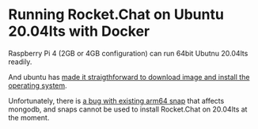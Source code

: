 # Running Rocket.Chat on Ubuntu 20.04lts with Docker

Raspberry Pi 4 (2GB or 4GB configuration) can run 64bit Ubutnu 20.04lts readily.   

And ubuntu has [made it straigthforward to download image and install the operating system](https://ubuntu.com/download/raspberry-pi).

Unfortunately, there is [a bug with existing arm64 snap](https://github.com/RocketChat/Rocket.Chat.Embedded.arm64/issues/1) that affects mongodb, and snaps cannot be used to install Rocket.Chat on 20.04lts at the moment.
